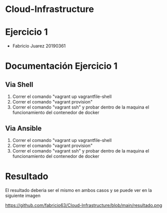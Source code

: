 # Cloud-Infrastructure

# Ejercicio 1

* Fabricio Juarez 20190361

# Documentación Ejercicio 1

## Via Shell

1. Correr el comando "vagrant up vagrantfile-shell
2. Correr el comando "vagrant provision"
3. Correr el comando "vagrant ssh" y probar dentro de la maquina el funcionamiento del contenedor de docker

## Via Ansible

1. Correr el comando "vagrant up vagrantfile-shell
2. Correr el comando "vagrant provision"
3. Correr el comando "vagrant ssh" y probar dentro de la maquina el funcionamiento del contenedor de docker

# Resultado
El resultado deberia ser el mismo en ambos casos y se puede ver en la siguiente imagen  

https://github.com/fabricio63/Cloud-Infrastructure/blob/main/resultado.png
